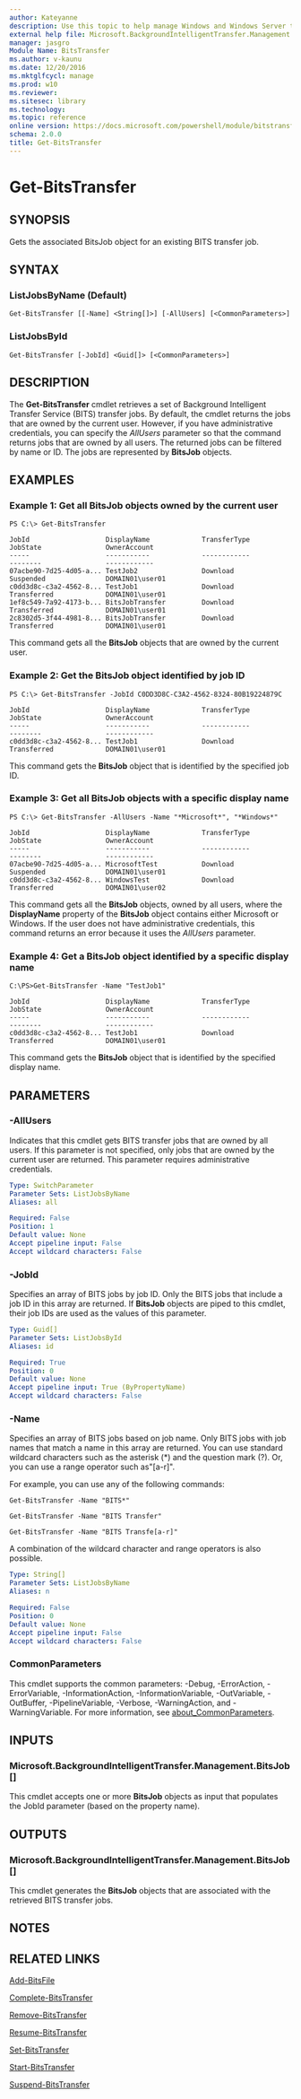```yaml
---
author: Kateyanne
description: Use this topic to help manage Windows and Windows Server technologies with Windows PowerShell.
external help file: Microsoft.BackgroundIntelligentTransfer.Management.dll-Help.xml
manager: jasgro
Module Name: BitsTransfer
ms.author: v-kaunu
ms.date: 12/20/2016
ms.mktglfcycl: manage
ms.prod: w10
ms.reviewer: 
ms.sitesec: library
ms.technology: 
ms.topic: reference
online version: https://docs.microsoft.com/powershell/module/bitstransfer/get-bitstransfer?view=windowsserver2019-ps&wt.mc_id=ps-gethelp
schema: 2.0.0
title: Get-BitsTransfer
---
```


# Get-BitsTransfer

## SYNOPSIS
Gets the associated BitsJob object for an existing BITS transfer job.

## SYNTAX

### ListJobsByName (Default)
```
Get-BitsTransfer [[-Name] <String[]>] [-AllUsers] [<CommonParameters>]
```

### ListJobsById
```
Get-BitsTransfer [-JobId] <Guid[]> [<CommonParameters>]
```

## DESCRIPTION
The **Get-BitsTransfer** cmdlet retrieves a set of Background Intelligent Transfer Service (BITS) transfer jobs.
By default, the cmdlet returns the jobs that are owned by the current user.
However, if you have administrative credentials, you can specify the *AllUsers* parameter so that the command returns jobs that are owned by all users.
The returned jobs can be filtered by name or ID.
The jobs are represented by **BitsJob** objects.

## EXAMPLES

### Example 1: Get all BitsJob objects owned by the current user
```
PS C:\> Get-BitsTransfer

JobId                   DisplayName             TransferType            JobState                OwnerAccount
-----                   -----------             ------------            --------                ------------
07acbe90-7d25-4d05-a... TestJob2                Download                Suspended               DOMAIN01\user01
c0dd3d8c-c3a2-4562-8... TestJob1                Download                Transferred             DOMAIN01\user01
1ef8c549-7a92-4173-b... BitsJobTransfer         Download                Transferred             DOMAIN01\user01
2c8302d5-3f44-4981-8... BitsJobTransfer         Download                Transferred             DOMAIN01\user01
```

This command gets all the **BitsJob** objects that are owned by the current user.

### Example 2: Get the BitsJob object identified by job ID
```
PS C:\> Get-BitsTransfer -JobId C0DD3D8C-C3A2-4562-8324-80B19224879C

JobId                   DisplayName             TransferType            JobState                OwnerAccount
-----                   -----------             ------------            --------                ------------
c0dd3d8c-c3a2-4562-8... TestJob1                Download                Transferred             DOMAIN01\user01
```

This command gets the **BitsJob** object that is identified by the specified job ID.

### Example 3: Get all BitsJob objects with a specific display name
```
PS C:\> Get-BitsTransfer -AllUsers -Name "*Microsoft*", "*Windows*"

JobId                   DisplayName             TransferType            JobState                OwnerAccount
-----                   -----------             ------------            --------                ------------
07acbe90-7d25-4d05-a... MicrosoftTest           Download                Suspended               DOMAIN01\user01
c0dd3d8c-c3a2-4562-8... WindowsTest             Download                Transferred             DOMAIN01\user02
```

This command gets all the **BitsJob** objects, owned by all users, where the **DisplayName** property of the **BitsJob** object contains either Microsoft or Windows.
If the user does not have administrative credentials, this command returns an error because it uses the *AllUsers* parameter.

### Example 4: Get a BitsJob object identified by a specific display name
```
C:\PS>Get-BitsTransfer -Name "TestJob1"

JobId                   DisplayName             TransferType            JobState                OwnerAccount
-----                   -----------             ------------            --------                ------------
c0dd3d8c-c3a2-4562-8... TestJob1                Download                Transferred             DOMAIN01\user01
```

This command gets the **BitsJob** object that is identified by the specified display name.

## PARAMETERS

### -AllUsers
Indicates that this cmdlet gets BITS transfer jobs that are owned by all users.
If this parameter is not specified, only jobs that are owned by the current user are returned.
This parameter requires administrative credentials.

```yaml
Type: SwitchParameter
Parameter Sets: ListJobsByName
Aliases: all

Required: False
Position: 1
Default value: None
Accept pipeline input: False
Accept wildcard characters: False
```

### -JobId
Specifies an array of BITS jobs by job ID.
Only the BITS jobs that include a job ID in this array are returned.
If **BitsJob** objects are piped to this cmdlet, their job IDs are used as the values of this parameter.

```yaml
Type: Guid[]
Parameter Sets: ListJobsById
Aliases: id

Required: True
Position: 0
Default value: None
Accept pipeline input: True (ByPropertyName)
Accept wildcard characters: False
```

### -Name
Specifies an array of BITS jobs based on job name.
Only BITS jobs with job names that match a name in this array are returned.
You can use standard wildcard characters  such as the asterisk (*) and the question mark (?).
Or, you can use a range operator such as"\[a-r\]".

For example, you can use any of the following commands:

`Get-BitsTransfer -Name "BITS*"`

`Get-BitsTransfer -Name "BITS Transfer"`

`Get-BitsTransfer -Name "BITS Transfe[a-r]"`

A combination of the wildcard character and range operators is also possible.

```yaml
Type: String[]
Parameter Sets: ListJobsByName
Aliases: n

Required: False
Position: 0
Default value: None
Accept pipeline input: False
Accept wildcard characters: False
```

### CommonParameters
This cmdlet supports the common parameters: -Debug, -ErrorAction, -ErrorVariable, -InformationAction, -InformationVariable, -OutVariable, -OutBuffer, -PipelineVariable, -Verbose, -WarningAction, and -WarningVariable. For more information, see [about_CommonParameters](https://go.microsoft.com/fwlink/?LinkID=113216).

## INPUTS

### Microsoft.BackgroundIntelligentTransfer.Management.BitsJob[]
This cmdlet accepts one or more **BitsJob** objects as input that populates the JobId parameter (based on the property name).

## OUTPUTS

### Microsoft.BackgroundIntelligentTransfer.Management.BitsJob[]
This cmdlet generates the **BitsJob** objects that are associated with the retrieved BITS transfer jobs.

## NOTES

## RELATED LINKS

[Add-BitsFile](./Add-BitsFile.md)

[Complete-BitsTransfer](./Complete-BitsTransfer.md)

[Remove-BitsTransfer](./Remove-BitsTransfer.md)

[Resume-BitsTransfer](./Resume-BitsTransfer.md)

[Set-BitsTransfer](./Set-BitsTransfer.md)

[Start-BitsTransfer](./Start-BitsTransfer.md)

[Suspend-BitsTransfer](./Suspend-BitsTransfer.md)

